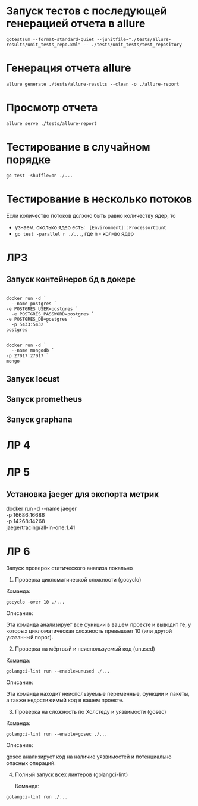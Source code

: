 # Запуск тестов с последующей генерацией отчета в allure

`gotestsum --format=standard-quiet --junitfile="./tests/allure-results/unit_tests_repo.xml" -- ./tests/unit_tests/test_repository`

# Генерация отчета allure

`allure generate ./tests/allure-results --clean -o ./allure-report`

# Просмотр отчета

`allure serve ./tests/allure-report`

# Тестирование в случайном порядке

`go test -shuffle=on ./...`

# Тестирование в несколько потоков 

Если количество потоков должно быть равно количеству ядер, то

- узнаем, сколько ядер есть: ` [Environment]::ProcessorCount`
- `go test -parallel n ./...`, где n - кол-во ядер

# ЛР3

## Запуск контейнеров бд в докере 
```

docker run -d `
  --name postgres `
-e POSTGRES_USER=postgres `
  -e POSTGRES_PASSWORD=postgres `
-e POSTGRES_DB=postgres `
  -p 5433:5432 `
postgres


docker run -d `
  --name mongodb `
-p 27017:27017 `
mongo

```



## Запуск locust


## Запуск prometheus


## Запуск graphana

# ЛР 4

# ЛР 5

## Установка jaeger для экспорта метрик
docker run -d --name jaeger \
-p 16686:16686 \
-p 14268:14268 \
jaegertracing/all-in-one:1.41


# ЛР 6

Запуск проверок статического анализа локально
1. Проверка цикломатической сложности (gocyclo)

Команда:

`gocyclo -over 10 ./...`

Описание:

Эта команда анализирует все функции в вашем проекте и выводит те, у которых цикломатическая сложность превышает 10 (или другой указанный порог).

2. Проверка на мёртвый и неиспользуемый код (unused)
   
Команда:

`golangci-lint run --enable=unused ./...`

Описание:

Эта команда находит неиспользуемые переменные, функции и пакеты, а также недостижимый код в вашем проекте.

3. Проверка на сложность по Холстеду и уязвимости (gosec)

Команда:

`golangci-lint run --enable=gosec ./...`

Описание:

gosec анализирует код на наличие уязвимостей и потенциально опасных операций.

4. Полный запуск всех линтеров (golangci-lint)

   Команда:

`golangci-lint run ./...`
